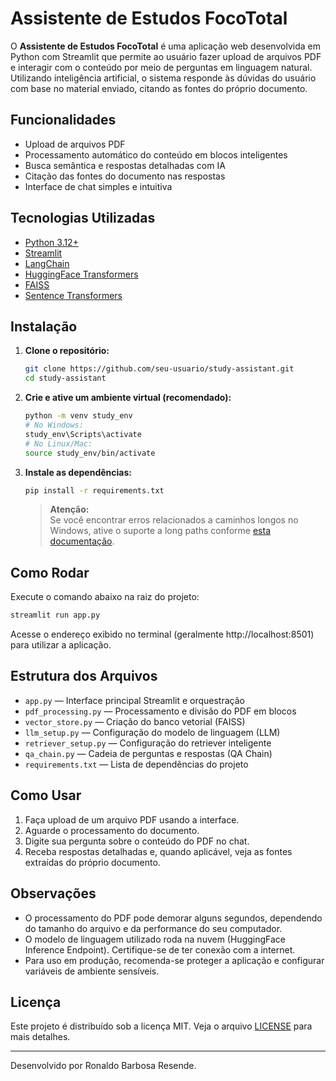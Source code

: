 # Assistente de Estudos FocoTotal

O **Assistente de Estudos FocoTotal** é uma aplicação web desenvolvida em Python com Streamlit que permite ao usuário fazer upload de arquivos PDF e interagir com o conteúdo por meio de perguntas em linguagem natural. Utilizando inteligência artificial, o sistema responde às dúvidas do usuário com base no material enviado, citando as fontes do próprio documento.

## Funcionalidades

- Upload de arquivos PDF
- Processamento automático do conteúdo em blocos inteligentes
- Busca semântica e respostas detalhadas com IA
- Citação das fontes do documento nas respostas
- Interface de chat simples e intuitiva

## Tecnologias Utilizadas

- [Python 3.12+](https://www.python.org/)
- [Streamlit](https://streamlit.io/)
- [LangChain](https://python.langchain.com/)
- [HuggingFace Transformers](https://huggingface.co/)
- [FAISS](https://github.com/facebookresearch/faiss)
- [Sentence Transformers](https://www.sbert.net/)

## Instalação

1. **Clone o repositório:**
   ```sh
   git clone https://github.com/seu-usuario/study-assistant.git
   cd study-assistant
   ```

2. **Crie e ative um ambiente virtual (recomendado):**
   ```sh
   python -m venv study_env
   # No Windows:
   study_env\Scripts\activate
   # No Linux/Mac:
   source study_env/bin/activate
   ```

3. **Instale as dependências:**
   ```sh
   pip install -r requirements.txt
   ```

   > **Atenção:**  
   > Se você encontrar erros relacionados a caminhos longos no Windows, ative o suporte a long paths conforme [esta documentação](https://pip.pypa.io/warnings/enable-long-paths).

## Como Rodar

Execute o comando abaixo na raiz do projeto:

```sh
streamlit run app.py
```

Acesse o endereço exibido no terminal (geralmente http://localhost:8501) para utilizar a aplicação.

## Estrutura dos Arquivos

- `app.py` — Interface principal Streamlit e orquestração
- `pdf_processing.py` — Processamento e divisão do PDF em blocos
- `vector_store.py` — Criação do banco vetorial (FAISS)
- `llm_setup.py` — Configuração do modelo de linguagem (LLM)
- `retriever_setup.py` — Configuração do retriever inteligente
- `qa_chain.py` — Cadeia de perguntas e respostas (QA Chain)
- `requirements.txt` — Lista de dependências do projeto

## Como Usar

1. Faça upload de um arquivo PDF usando a interface.
2. Aguarde o processamento do documento.
3. Digite sua pergunta sobre o conteúdo do PDF no chat.
4. Receba respostas detalhadas e, quando aplicável, veja as fontes extraídas do próprio documento.

## Observações

- O processamento do PDF pode demorar alguns segundos, dependendo do tamanho do arquivo e da performance do seu computador.
- O modelo de linguagem utilizado roda na nuvem (HuggingFace Inference Endpoint). Certifique-se de ter conexão com a internet.
- Para uso em produção, recomenda-se proteger a aplicação e configurar variáveis de ambiente sensíveis.

## Licença

Este projeto é distribuído sob a licença MIT. Veja o arquivo [LICENSE](LICENSE) para mais detalhes.

---

Desenvolvido por Ronaldo Barbosa Resende.